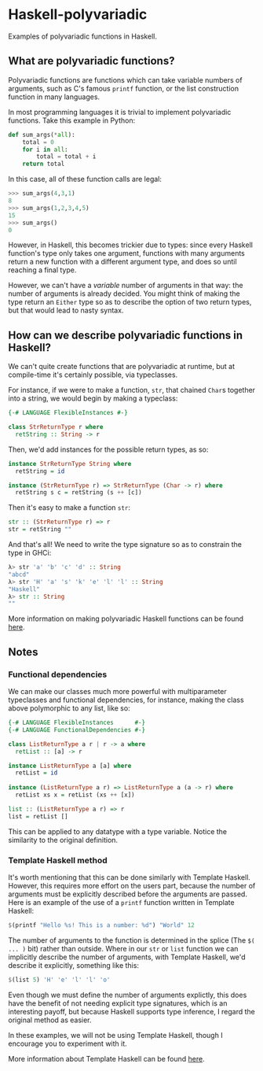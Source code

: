 # Haskell-polyvariadic
Examples of polyvariadic functions in Haskell.

## What are polyvariadic functions?
Polyvariadic functions are functions which can take variable numbers of arguments, such as C's famous `printf` function, or the list construction function in many languages.

In most programming languages it is trivial to implement polyvariadic functions. Take this example in Python:

```python
def sum_args(*all):
    total = 0
    for i in all:
        total = total + i
    return total
```

In this case, all of these function calls are legal:

```python
>>> sum_args(4,3,1)
8
>>> sum_args(1,2,3,4,5)
15
>>> sum_args()
0
```

However, in Haskell, this becomes trickier due to types: since every Haskell function's type only takes one argument, functions with many arguments return a new function with a different argument type, and does so until reaching a final type.

However, we can't have a *variable* number of arguments in that way: the number of arguments is already decided. You might think of making the type return an `Either` type so as to describe the option of two return types, but that would lead to nasty syntax.

## How can we describe polyvariadic functions in Haskell?

We can't quite create functions that are polyvariadic at runtime, but at compile-time it's certainly possible, via typeclasses.

For instance, if we were to make a function, `str`, that chained `Char`s together into a string, we would begin by making a typeclass:

```Haskell
{-# LANGUAGE FlexibleInstances #-}

class StrReturnType r where
  retString :: String -> r
```

Then, we'd add instances for the possible return types, as so:

```Haskell
instance StrReturnType String where
  retString = id

instance (StrReturnType r) => StrReturnType (Char -> r) where
  retString s c = retString (s ++ [c])
```

Then it's easy to make a function `str`:

```Haskell
str :: (StrReturnType r) => r
str = retString ""
```

And that's all! We need to write the type signature so as to constrain the type in GHCi:

```Haskell
λ> str 'a' 'b' 'c' 'd' :: String
"abcd"
λ> str 'H' 'a' 's' 'k' 'e' 'l' 'l' :: String
"Haskell"
λ> str :: String
""
```

More information on making polyvariadic Haskell functions can be found [here](http://okmij.org/ftp/Haskell/polyvariadic.html).

## Notes

### Functional dependencies

We can make our classes much more powerful with multiparameter typeclasses and functional dependencies, for instance, making the class above polymorphic to any list, like so:

```Haskell
{-# LANGUAGE FlexibleInstances      #-}
{-# LANGUAGE FunctionalDependencies #-}

class ListReturnType a r | r -> a where
  retList :: [a] -> r

instance ListReturnType a [a] where
  retList = id
  
instance (ListReturnType a r) => ListReturnType a (a -> r) where
  retList xs x = retList (xs ++ [x])

list :: (ListReturnType a r) => r
list = retList []
```

This can be applied to any datatype with a type variable. Notice the similarity to the original definition.

### Template Haskell method

It's worth mentioning that this can be done similarly with Template Haskell. However, this requires more effort on the users part, because the number of arguments must be explicitly described before the arguments are passed.
Here is an example of the use of a `printf` function written in Template Haskell:

```Haskell
$(printf "Hello %s! This is a number: %d") "World" 12
```

The number of arguments to the function is determined in the splice (The `$( ... )` bit) rather than outside. Where in our `str` or `list` function we can implicitly describe the number of arguments, with Template Haskell, we'd describe it explicitly, something like this:

```Haskell
$(list 5) 'H' 'e' 'l' 'l' 'o'
```

Even though we must define the number of arguments explictly, this does have the benefit of not needing explicit type signatures, which is an interesting payoff, but because Haskell supports type inference, I regard the original method as easier.

In these examples, we will not be using Template Haskell, though I encourage you to experiment with it.

More information about Template Haskell can be found [here](https://wiki.haskell.org/Template_Haskell).
